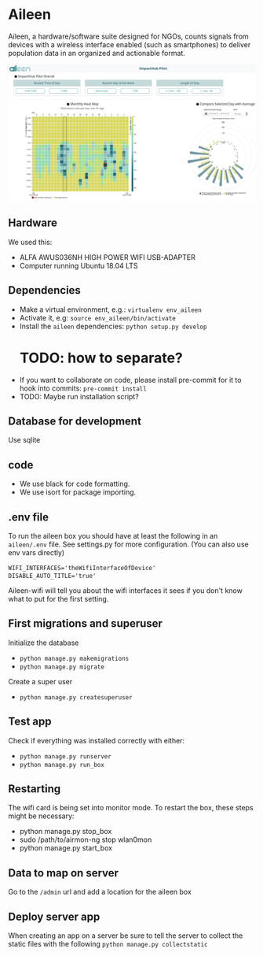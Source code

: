 # Aileen

Aileen, a hardware/software suite designed for NGOs, counts signals from devices with a wireless interface enabled (such as smartphones) to deliver population data in an organized and actionable format.

![Server dashboard](aileen-dashboard.png)

## Hardware

We used this:

- ALFA AWUS036NH HIGH POWER WIFI USB-ADAPTER
- Computer running Ubuntu 18.04 LTS

## Dependencies

- Make a virtual environment, e.g.: `virtualenv env_aileen`
- Activate it, e.g: `source env_aileen/bin/activate`
- Install the `aileen` dependencies:
  `python setup.py develop`
   # TODO: how to separate?
- If you want to collaborate on code, please install pre-commit for it to hook into commits:
  `pre-commit install`
- TODO: Maybe run installation script? 

## Database for development

Use sqlite

## code

- We use black for code formatting.
- We use isort for package importing.

## .env file

To run the aileen box you should have at least the following in an `aileen/.env` file. See settings.py for more configuration.
(You can also use env vars directly)

```
WIFI_INTERFACES='theWifiInterfaceOfDevice'
DISABLE_AUTO_TITLE='true'
```

Aileen-wifi will tell you about the wifi interfaces it sees if you don't know what to put for the first setting.


## First migrations and superuser

Initialize the database

- `python manage.py makemigrations`
- `python manage.py migrate`

Create a super user

- `python manage.py createsuperuser`

## Test app

Check if everything was installed correctly with either:

- `python manage.py runserver`
- `python manage.py run_box`

## Restarting

The wifi card is being set into monitor mode. To restart the box, these steps might be necessary:

* python manage.py stop_box
* sudo /path/to/airmon-ng stop wlan0mon
* python manage.py start_box

## Data to map on server

Go to the `/admin` url and add a location for the aileen box

## Deploy server app

When creating an app on a server be sure to tell the server to collect the static files with the following
`python manage.py collectstatic`
